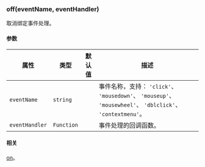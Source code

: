 ---
---

### off(eventName, eventHandler)

取消绑定事件处理。

#### 参数

|属性|类型|默认值|描述|
|---|---|---|---|
|`eventName`|`string`||事件名称，支持： `'click'`、 `'mousedown'`、 `'mouseup'`、 `'mousewheel'`、 `'dblclick'`、 `'contextmenu'`。|
|`eventHandler`|`Function`||事件处理的回调函数。|

#### 相关

[on](#oneventname-eventhandler-context)。
